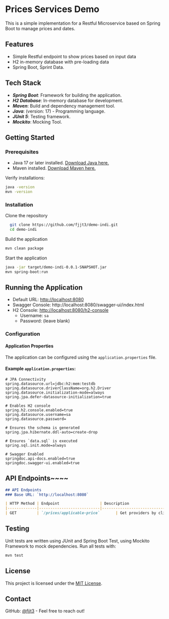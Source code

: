 # Prices Services Demo

This is a simple implementation for a Restful Microservice based on Spring Boot to manage prices and dates.

## Features
- Simple Restful endpoint to show prices based on input data
- H2 in-memory database with pre-loading data 
- Spring Boot, Sprint Data.

## Tech Stack
- ***Spring Boot***: Framework for building the application.
- ***H2 Database***: In-memory database for development.
- ***Maven***: Build and dependency management tool.
- ***Java***: (version: 17) - Programming language.
- ***JUnit 5***: Testing framework.
- ***Mockito***: Mocking Tool.

## Getting Started

### Prerequisites
- Java 17 or later installed. [Download Java here.](https://adoptopenjdk.net/)
- Maven installed. [Download Maven here.](https://maven.apache.org/download.cgi)

Verify installations:
```bash
java -version
mvn -version
```

### Installation

Clone the repository
```bash
  git clone https://github.com/fjjt3/demo-indi.git
  cd demo-indi
  ```
Build the application
```bash
mvn clean package
```

Start the application

```bash
java -jar target/demo-indi-0.0.1-SNAPSHOT.jar
mvn spring-boot:run
```

## Running the Application

- Default URL: [http://localhost:8080](http://localhost:8080)
- Swagger Console: http://localhost:8080/swagger-ui/index.html
- H2 Console: [http://localhost:8080/h2-console](http://localhost:8080/h2-console)
    - Username: `sa`
    - Password: (leave blank)


### Configuration

#### Application Properties
The application can be configured using the `application.properties` file.

#### Example `application.properties`:
```properties
# JPA Connectivity
spring.datasource.url=jdbc:h2:mem:testdb
spring.datasource.driverClassName=org.h2.Driver
spring.datasource.initialization-mode=always
spring.jpa.defer-datasource-initialization=true

# Enables H2 console
spring.h2.console.enabled=true
spring.datasource.username=sa
spring.datasource.password=

# Ensures the schema is generated
spring.jpa.hibernate.ddl-auto=create-drop

# Ensures `data.sql` is executed
spring.sql.init.mode=always

# Swagger Enabled
springdoc.api-docs.enabled=true
springdoc.swagger-ui.enabled=true
```

##  **API Endpoints**~~~~

```markdown
## API Endpoints
### Base URL: `http://localhost:8080`

| HTTP Method | Endpoint                  | Description                      |
|-------------|---------------------------|----------------------------------|
| GET         | `/prices/applicable-price`       | Get providers by client ID.      |
```

## Testing

Unit tests are written using JUnit and Spring Boot Test, using Mockito Framework to mock
dependencies.
Run all tests with:

```bash
mvn test
```

## License
This project is licensed under the [MIT License](LICENSE).

## Contact

GitHub: [@fjjt3](https://github.com/fjjt3) - Feel free to reach out!